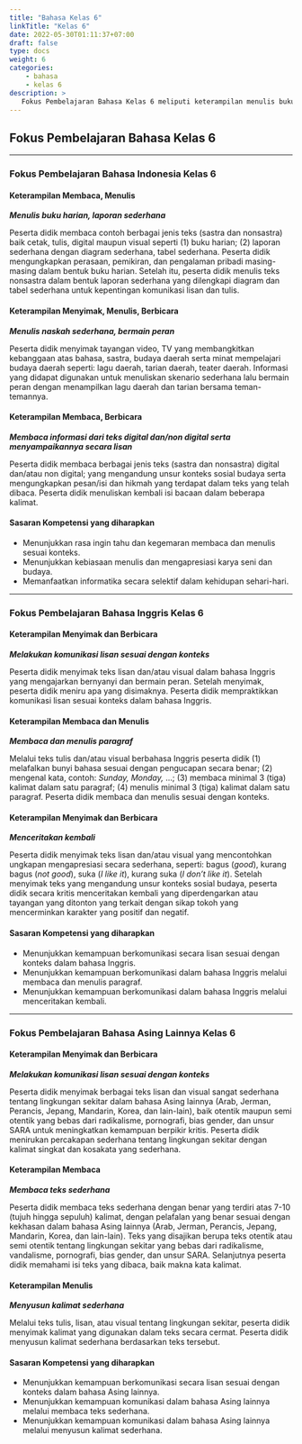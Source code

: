 ```yaml
---
title: "Bahasa Kelas 6"
linkTitle: "Kelas 6"
date: 2022-05-30T01:11:37+07:00
draft: false
type: docs
weight: 6
categories:
    - bahasa
    - kelas 6
description: >
   Fokus Pembelajaran Bahasa Kelas 6 meliputi keterampilan menulis buku harian, laporan sederhana, menulis naskah sederhana, bermain peran, membaca informasi teks digital dan non digital serta menyampaikannya secara lisan dalam Bahasa Indonesia. Melakukan komunikasi lisan sesuai dengan konteks, membaca dan menulis paragraf, dan menceritakan kembali dalam Bahasa Inggris. 
---
```

## Fokus Pembelajaran Bahasa Kelas 6
---
### Fokus Pembelajaran Bahasa Indonesia Kelas 6
#### Keterampilan Membaca, Menulis
***Menulis buku harian, laporan sederhana***

Peserta didik membaca contoh berbagai jenis teks (sastra dan nonsastra) baik cetak, tulis, digital maupun visual seperti (1) buku harian; (2) laporan sederhana dengan diagram sederhana, tabel sederhana. Peserta didik mengungkapkan perasaan, pemikiran, dan pengalaman pribadi masing-masing dalam bentuk buku harian. Setelah itu, peserta didik menulis teks nonsastra dalam bentuk laporan sederhana yang dilengkapi diagram dan tabel sederhana untuk kepentingan komunikasi lisan dan tulis.

#### Keterampilan Menyimak, Menulis, Berbicara
***Menulis naskah sederhana, bermain peran***

Peserta didik menyimak tayangan video, TV yang membangkitkan kebanggaan atas bahasa, sastra, budaya daerah serta minat mempelajari budaya daerah seperti: lagu daerah, tarian daerah, teater daerah. Informasi yang didapat digunakan untuk menuliskan skenario sederhana lalu bermain peran dengan menampilkan lagu daerah dan tarian bersama teman-temannya.

#### Keterampilan Membaca, Berbicara
***Membaca informasi dari teks digital dan/non digital serta menyampaikannya secara lisan***

Peserta didik membaca berbagai jenis teks (sastra dan nonsastra) digital dan/atau non digital; yang mengandung unsur konteks sosial budaya serta mengungkapkan pesan/isi dan hikmah yang terdapat dalam teks yang telah dibaca. Peserta didik menuliskan kembali isi bacaan dalam beberapa kalimat.

#### Sasaran Kompetensi yang diharapkan
- Menunjukkan rasa ingin tahu dan kegemaran membaca dan menulis sesuai konteks.
- Menunjukkan kebiasaan menulis dan mengapresiasi karya seni dan budaya.
- Memanfaatkan informatika secara selektif dalam kehidupan sehari-hari.

---
### Fokus Pembelajaran Bahasa Inggris Kelas 6
#### Keterampilan Menyimak dan Berbicara
***Melakukan komunikasi lisan sesuai dengan konteks***

Peserta didik menyimak teks lisan dan/atau visual dalam bahasa Inggris yang mengajarkan bernyanyi dan bermain peran. Setelah menyimak, peserta didik meniru apa yang disimaknya. Peserta didik mempraktikkan komunikasi lisan sesuai konteks dalam bahasa Inggris.
#### Keterampilan Membaca dan Menulis
***Membaca dan menulis paragraf***

Melalui teks tulis dan/atau visual berbahasa Inggris peserta didik (1) melafalkan bunyi bahasa sesuai dengan pengucapan secara benar; (2) mengenal kata, contoh: *Sunday, Monday,* ...; (3) membaca minimal 3 (tiga) kalimat dalam satu paragraf; (4) menulis minimal 3 (tiga) kalimat dalam satu paragraf. Peserta didik membaca dan menulis sesuai dengan konteks.
#### Keterampilan Menyimak dan Berbicara
***Menceritakan kembali***

Peserta didik menyimak teks lisan dan/atau visual yang mencontohkan ungkapan mengapresiasi secara sederhana, seperti: bagus (*good*), kurang bagus (*not good*), suka (*I like it*), kurang suka (*I don’t like it*). Setelah menyimak teks yang mengandung unsur konteks sosial budaya, peserta didik secara kritis menceritakan kembali yang diperdengarkan atau tayangan yang ditonton yang terkait dengan sikap tokoh yang mencerminkan karakter yang positif dan negatif.

#### Sasaran Kompetensi yang diharapkan
- Menunjukkan kemampuan berkomunikasi secara lisan sesuai dengan konteks dalam bahasa Inggris.
- Menunjukkan kemampuan berkomunikasi dalam bahasa Inggris melalui membaca dan  menulis paragraf.
- Menunjukkan kemampuan berkomunikasi dalam bahasa Inggris melalui menceritakan kembali.

---

### Fokus Pembelajaran Bahasa Asing Lainnya Kelas 6

#### Keterampilan Menyimak dan Berbicara
***Melakukan komunikasi lisan sesuai dengan konteks***

Peserta didik menyimak berbagai teks lisan dan visual sangat sederhana tentang lingkungan sekitar dalam bahasa Asing lainnya (Arab, Jerman, Perancis, Jepang, Mandarin, Korea, dan lain-lain), baik otentik maupun semi otentik yang bebas dari radikalisme, pornografi, bias gender, dan unsur SARA untuk meningkatkan kemampuan berpikir kritis. Peserta didik menirukan percakapan sederhana tentang lingkungan sekitar dengan kalimat singkat dan kosakata yang sederhana.
#### Keterampilan Membaca
***Membaca teks sederhana***

Peserta didik membaca teks sederhana dengan benar yang terdiri atas 7-10 (tujuh hingga sepuluh) kalimat, dengan pelafalan yang benar sesuai dengan kekhasan dalam bahasa Asing lainnya (Arab, Jerman, Perancis, Jepang, Mandarin, Korea, dan lain-lain). Teks yang disajikan berupa teks otentik atau semi otentik tentang lingkungan sekitar yang bebas dari radikalisme, vandalisme, pornografi, bias gender, dan unsur SARA. Selanjutnya peserta didik memahami isi teks yang dibaca, baik makna kata kalimat.
#### Keterampilan Menulis
***Menyusun kalimat sederhana***

Melalui teks tulis, lisan, atau visual tentang lingkungan sekitar, peserta didik menyimak kalimat yang digunakan dalam teks secara cermat. Peserta didik menyusun kalimat sederhana berdasarkan teks tersebut.

#### Sasaran Kompetensi yang diharapkan
- Menunjukkan kemampuan berkomunikasi secara lisan sesuai dengan konteks dalam bahasa Asing lainnya.
- Menunjukkan kemampuan komunikasi dalam bahasa Asing lainnya melalui membaca teks sederhana.
- Menunjukkan kemampuan komunikasi dalam bahasa Asing lainnya melalui menyusun kalimat sederhana.